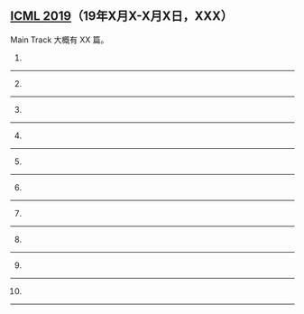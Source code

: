 ## [ICML 2019]()（19年X月X-X月X日，XXX）
Main Track 大概有 XX 篇。

1) 


---

2) 


---

3) 


---

4) 


---

5) 


---

6) 


---

7) 


---

8) 


---

9) 


---

10) 


---



